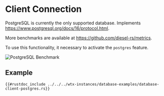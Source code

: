 
# Client Connection

PostgreSQL is currently the only supported database. Implements <https://www.postgresql.org/docs/16/protocol.html>.

More benchmarks are available at <https://github.com/diesel-rs/metrics>.

To use this functionality, it necessary to activate the `postgres` feature.

![PostgreSQL Benchmark](https://i.imgur.com/vf2tYxY.jpeg)

## Example

```rust,edition2021,no_run
{{#rustdoc_include ../../../wtx-instances/database-examples/database-client-postgres.rs}}
```
